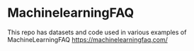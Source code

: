 # MachinelearningFAQ

This repo has datasets and code used in various examples of MachineLearningFAQ https://machinelearningfaq.com/

